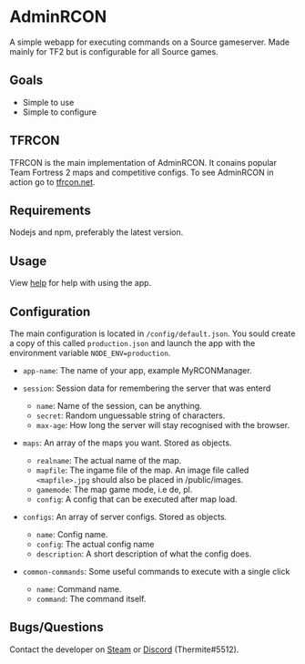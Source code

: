# AdminRCON
A simple webapp for executing commands on a Source gameserver. Made mainly for TF2 but is configurable for all Source games.

## Goals
- Simple to use
- Simple to configure

## TFRCON
TFRCON is the main implementation of AdminRCON. It conains popular Team Fortress 2 maps and competitive configs. To see AdminRCON in action go to [tfrcon.net](http://tfrcon.net).

## Requirements
Nodejs and npm, preferably the latest version.

## Usage
View [help](http://tfrcon.net/help) for help with using the app.

## Configuration
The main configuration is located in `/config/default.json`. You sould create a copy of this called `production.json` and launch the app with the environment variable `NODE_ENV=production`.

- `app-name`: The name of your app, example MyRCONManager.

- `session`: Session data for remembering the server that was enterd

  - `name`: Name of the session, can be anything.
  - `secret`: Random unguessable string of characters.
  - `max-age`: How long the server will stay recognised with the browser.

- `maps`: An array of the maps you want. Stored as objects.

  - `realname`: The actual name of the map.
  - `mapfile`: The ingame file of the map. An image file called `<mapfile>.jpg` should also be placed in /public/images.
  - `gamemode`: The map game mode, i.e de, pl.
  - `config`: A config that can be executed after map load.
  
- `configs`: An array of server configs. Stored as objects.

  - `name`: Config name.
  - `config`: The actual config name
  - `description`: A short description of what the config does.
  
- `common-commands`: Some useful commands to execute with a single click
  
  - `name`: Command name.
  - `command`: The command itself.
  
## Bugs/Questions
Contact the developer on [Steam](http://steamcommunity.com/id/Thermo-Nuclear/) or [Discord](https://discord.gg/32mvNrr) (Thermite#5512).
